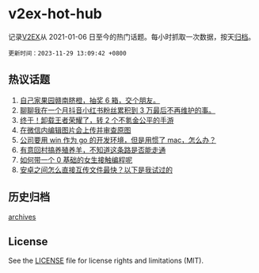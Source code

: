 # v2ex-hot-hub

 记录[V2EX](https://www.v2ex.com/)从 2021-01-06 日至今的热门话题。每小时抓取一次数据，按天[归档](archives)。

`更新时间：2023-11-29 13:09:42 +0800`

## 热议话题

1. [自己家果园赣南脐橙，抽奖 6 箱，交个朋友。](https://www.v2ex.com/t/996054)
1. [聊聊我在一个月抖音小红书粉丝累积到 3 万最后不再维护的事。](https://www.v2ex.com/t/995912)
1. [终于！卸载王者荣耀了，转 2 个不氪金公平的手游](https://www.v2ex.com/t/996018)
1. [在微信内编辑图片会上传并审查原图](https://www.v2ex.com/t/995953)
1. [公司要用 win 作为 go 的开发环境，但是用惯了 mac，怎么办？](https://www.v2ex.com/t/995944)
1. [有意回村搞养殖养羊，不知道这条路是否能走通](https://www.v2ex.com/t/995961)
1. [如何带一个 0 基础的女生接触编程呢](https://www.v2ex.com/t/996151)
1. [安卓之间怎么直接互传文件最快？以下是我试过的](https://www.v2ex.com/t/995918)

## 历史归档

[archives](archives)

## License

See the [LICENSE](LICENSE) file for license rights and limitations (MIT).
